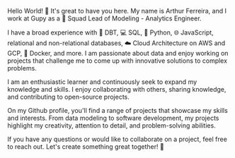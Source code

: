 Hello World! 👋 It's great to have you here. My name is Arthur Ferreira, and I work at Gupy as a 🚀 Squad Lead of Modeling - Analytics Engineer.

I have a broad experience with 💾 DBT, 💻 SQL, 🐍 Python, 🌐 JavaScript, relational and non-relational databases, ☁️ Cloud Architecture on AWS and GCP, 🐳 Docker, and more. I am passionate about data and enjoy working on projects that challenge me to come up with innovative solutions to complex problems.

I am an enthusiastic learner and continuously seek to expand my knowledge and skills. I enjoy collaborating with others, sharing knowledge, and contributing to open-source projects.

On my Github profile, you'll find a range of projects that showcase my skills and interests. From data modeling to software development, my projects highlight my creativity, attention to detail, and problem-solving abilities.

If you have any questions or would like to collaborate on a project, feel free to reach out. Let's create something great together! 🤝
